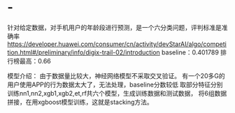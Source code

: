 # -
针对给定数据，对手机用户的年龄段进行预测，是一个六分类问题，评判标准是准确率
https://developer.huawei.com/consumer/cn/activity/devStarAI/algo/competition.html#/preliminary/info/digix-trail-02/introduction
baseline：0.401789
排行榜最高：0.66

模型介绍：
由于数据量比较大，神经网络模型不采取交叉验证。
有一个20多G的用户使用APP的行为数据太大了，无法处理，baseline分数较低
取部分特征分别训练nn1,nn2,xgb1,xgb2,et,rf共六个模型，生成训练数据和测试数据，
将6组数据拼接，在用xgboost模型训练，这就是stacking方法。
